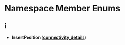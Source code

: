 
# Namespace Member Enums



## i

* **InsertPosition** ([**connectivity\_details**](namespaceconnectivity__details.md))





